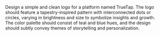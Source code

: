 Design a simple and clean logo for a platform named TrueTap. The logo should feature a tapestry-inspired pattern with interconnected dots or circles, varying in brightness and size to symbolize insights and growth. The color palette should consist of teal and blue hues, and the design should subtly convey themes of storytelling and personalization.
